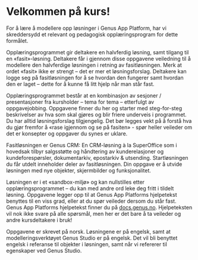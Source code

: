 # Velkommen på kurs!
For å lære å modellere opp løsninger i Genus App Platform, har vi skreddersydd et relevant og pedagogisk opplæringsprogram for dette formålet.

Opplæringsprogrammet gir deltakere en halvferdig løsning, samt tilgang til en «fasit»-løsning. Deltakere får i gjennom disse oppgavene veiledning til å modellere den halvferdige løsningen i retning av fasitløsningen. Merk at ordet «fasit» ikke er strengt – det er mer et løsningsforslag. Deltakere kan logge seg på fasitløsningen for å se hvordan den fungerer samt hvordan den er laget – dette for å kunne få litt hjelp når man står fast.

Opplæringsprogrammet består at en kombinasjon av sesjoner / presentasjoner fra kursholder – tema for tema – etterfulgt av oppgavejobbing. Oppgavene finner du her og starter med steg-for-steg beskrivelser av hva som skal gjøres og blir friere underveis i programmet. Du har alltid løsningsforslag tilgjengelig. Det bør legges vekt på å forstå hva du gjør fremfor å «rase igjennom og se på fasiten» - spør heller veileder om det er konsepter og oppgaver du synes er uklare.

Fasitløsningen er Genus CRM: En CRM-løsning à la SuperOffice som i hovedsak tilbyr salgsstøtte og håndtering av kunderelasjoner og kundeforespørsler, dokumentarkiv, epostarkiv & utsending.
Startløsningen du får utdelt inneholder deler av fasitløsningen. Din oppgave er å utvide løsningen med nye objekter, skjermbilder og funksjonalitet. 

Løsningen er i et «sandbox-miljø» og kan nullstilles etter opplæringsprogrammet – du kan med andre ord leke deg fritt i tildelt løsning.
Oppgavene legger opp til at Genus App Platforms hjelpetekst benyttes til en viss grad, eller at du spør veileder dersom du står fast. Genus App Platforms hjelpetekst finner du på [docs.genus.no](https://docs.genus.no/). Hjelpeteksten vil nok ikke svare på alle spørsmål, men her er det bare å ta veileder og andre kursdeltakere i bruk!

Oppgavene er skrevet på norsk. Løsningene er på engelsk, samt at modelleringsverktøyet Genus Studio er på engelsk. Det vil bli benyttet engelsk i referanse til objekter i løsningen, samt når vi refererer til egenskaper ved Genus Studio.
